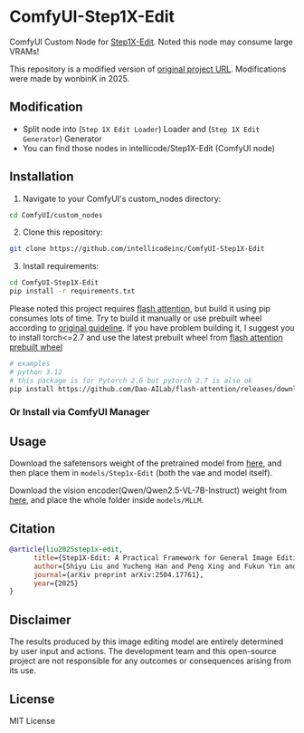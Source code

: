 # ComfyUI-Step1X-Edit

ComfyUI Custom Node for [Step1X-Edit](https://github.com/stepfun-ai/Step1X-Edit/). Noted this node may consume large VRAMs!

This repository is a modified version of [original project URL](https://github.com/quank123wip/ComfyUI-Step1X-Edit).
Modifications were made by wonbinK in 2025.

## Modification
- Split node into (```Step 1X Edit Loader```) Loader and (```Step 1X Edit Generator```) Generator 
- You can find those nodes in intellicode/Step1X-Edit (ComfyUI node)

## Installation

1. Navigate to your ComfyUI's custom_nodes directory:
```bash
cd ComfyUI/custom_nodes
```

2. Clone this repository:
```bash
git clone https://github.com/intellicodeinc/ComfyUI-Step1X-Edit
```

3. Install requirements:
```bash
cd ComfyUI-Step1X-Edit
pip install -r requirements.txt
```

Please noted this project requires [flash attention](https://github.com/Dao-AILab/flash-attention), but build it using pip consumes lots of time. Try to build it manually or use prebuilt wheel according to [original guideline](https://github.com/stepfun-ai/Step1X-Edit/). If you have problem building it, I suggest you to install torch<=2.7 and use the latest prebuilt wheel from [flash attention prebuilt wheel](https://github.com/Dao-AILab/flash-attention/releases)

```bash
# examples
# python 3.12
# this package is for Pytorch 2.6 but pytorch 2.7 is also ok
pip install https://github.com/Dao-AILab/flash-attention/releases/download/v2.7.4.post1/flash_attn-2.7.4.post1+cu12torch2.6cxx11abiTRUE-cp312-cp312-linux_x86_64.whl
``` 


### Or Install via ComfyUI Manager

## Usage

Download the safetensors weight of the pretrained model from [here](https://huggingface.co/stepfun-ai/Step1X-Edit), and then place them in `models/Step1x-Edit` (both the vae and model itself).

Download the vision encoder(Qwen/Qwen2.5-VL-7B-Instruct) weight from [here](https://huggingface.co/Qwen/Qwen2.5-VL-7B-Instruct), and place the whole folder inside `models/MLLM`.

## Citation

```bibtex
@article{liu2025step1x-edit,
      title={Step1X-Edit: A Practical Framework for General Image Editing}, 
      author={Shiyu Liu and Yucheng Han and Peng Xing and Fukun Yin and Rui Wang and Wei Cheng and Jiaqi Liao and Yingming Wang and Honghao Fu and Chunrui Han and Guopeng Li and Yuang Peng and Quan Sun and Jingwei Wu and Yan Cai and Zheng Ge and Ranchen Ming and Lei Xia and Xianfang Zeng and Yibo Zhu and Binxing Jiao and Xiangyu Zhang and Gang Yu and Daxin Jiang},
      journal={arXiv preprint arXiv:2504.17761},
      year={2025}
}
```

## Disclaimer

The results produced by this image editing model are entirely determined by user input and actions. The development team and this open-source project are not responsible for any outcomes or consequences arising from its use.

## License

MIT License

